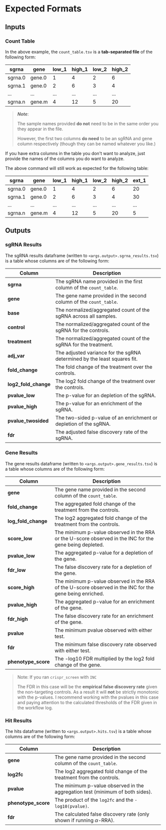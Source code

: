 # Expected Formats

## Inputs

### Count Table

In the above example, the `count_table.tsv` is a **tab-separated file** of the
following form:

| sgrna | gene | low_1 | high_1 | low_2 | high_2 |
|-------|------|-------|--------|-------|--------|
| sgrna.0 | gene.0 | 1 | 4 | 2 | 6 |
| sgrna.1 | gene.0 | 2 | 6 | 3 | 4 |
| ...     | ...    | ... | ... | ... | ... |
| sgrna.n | gene.m | 4 | 12 | 5 | 20 |

> **_Note_**:
>
> The sample names provided **do not** need to be in the same order you
> they appear in the file.
>
> However, the first two columns **do need** to be an sgRNA and gene column
> respectively (though they can be named whatever you like.)

If you have extra columns in the table you don't want to analyze, just provide
the names of the columns you do want to analyze.

The above command will still work as expected for the following table:

| sgrna | gene | low_1 | high_1 | low_2 | high_2 | ext_1 |
|-------|------|-------|--------|-------|--------|-------|
| sgrna.0 | gene.0 | 1 | 4 | 2 | 6 | 20 |
| sgrna.1 | gene.0 | 2 | 6 | 3 | 4 | 30 |
| ...     | ...    | ... | ... | ... | ... | ... |
| sgrna.n | gene.m | 4 | 12 | 5 | 20 | 5 |

## Outputs

### sgRNA Results

The sgRNA results dataframe (written to `<args.output>.sgrna_results.tsv`) is a
table whose columns are of the following form:

| Column | Description |
|--------|-------------|
| **sgrna** | The sgRNA name provided in the first column of the `count_table`. |
| **gene** | The gene name provided in the second column of the `count_table`. |
| **base** | The normalized/aggregated count of the sgRNA across all samples. |
| **control** | The normalized/aggregated count of the sgRNA for the controls. |
| **treatment** | The normalized/aggregated count of the sgRNA for the treatment. |
| **adj_var** | The adjusted variance for the sgRNA determined by the least squares fit. |
| **fold_change** | The fold change of the treatment over the controls. |
| **log2_fold_change** | The log2 fold change of the treatment over the controls. |
| **pvalue_low** | The p-value for an depletion of the sgRNA. |
| **pvalue_high** | The p-value for an enrichment of the sgRNA. |
| **pvalue_twosided** | The two-sided p-value of an enrichment or depletion of the sgRNA. |
| **fdr** | The adjusted false discovery rate of the sgRNA. |

### Gene Results

The gene results dataframe (written to `<args.output>.gene_results.tsv`) is a
table whose columns are of the following form:

| Column | Description |
|--------|-------------|
| **gene** | The gene name provided in the second column of the `count_table`. |
| **fold_change** | The aggregated fold change of the treatment from the controls. |
| **log_fold_change** | The log2 aggregated fold change of the treatment from the controls. |
| **score_low** | The minimum p-value observed in the RRA or the U-score observed in the INC for the gene being depleted. |
| **pvalue_low** | The aggregated p-value for a depletion of the gene. |
| **fdr_low** | The false discovery rate for a depletion of the gene. |
| **score_high** | The minimum p-value observed in the RRA of the U-score observed in the INC for the gene being enriched. |
| **pvalue_high** | The aggregated p-value for an enrichment of the gene. |
| **fdr_high** | The false discovery rate for an enrichment of the gene. |
| **pvalue** | The minimum pvalue observed with either test. |
| **fdr** | The minimum false discovery rate observed with either test. |
| **phenotype_score** | The -log10 FDR multiplied by the log2 fold change of the gene. |

> Note: If you ran `crispr_screen` with `INC`
>
> The FDR in this case will be the **empirical false discovery rate** given the non-targeting controls.
> As a result it will **not** be strictly monotonic with the p-values.
> I recommend working with the pvalues in this case and paying attention to the calculated thresholds
> of the FDR given in the workflow log.

### Hit Results

The hits dataframe (written to `<args.output>.hits.tsv`) is a
table whose columns are of the following form:

| Column | Description |
|--------|-------------|
| **gene** | The gene name provided in the second column of the `count_table`. |
| **log2fc** | The log2 aggregated fold change of the treatment from the controls. |
| **pvalue** | The minimum p-value observed in the aggregation test (minimum of both sides). |
| **phenotype_score** | The product of the `log2fc` and the `-log10(pvalue)`. |
| **fdr** | The calculated false discovery rate (only shown if running $\alpha$-RRA). |
